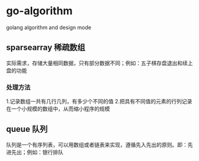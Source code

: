 # go-algorithm
golang algorithm and design mode

## sparsearray 稀疏数组
 实际需求，存储大量相同数据，只有部分数据不同；例如：五子棋存盘退出和续上盘的功能
 ### 处理方法
1.记录数组一共有几行几列，有多少个不同的值
2.把具有不同值的元素的行列记录在一个小规模的数组中，从而缩小程序的规模

## queue 队列
队列是一个有序列表，可以用数组或者链表来实现，遵循先入先出的原则。即：先进先出；例如：银行排队